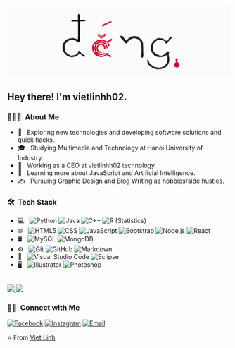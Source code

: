 
<img src="https://raw.githubusercontent.com/vietlinhh02/vietlinhh02/main/src/banner.png">

<h2>Hey there! I'm vietlinhh02.</h2>

<h3> 👨🏻‍💻 &nbsp;About Me </h3>

- 🤔 &nbsp; Exploring new technologies and developing software solutions and quick hacks.
- 🎓 &nbsp; Studying Multimedia and Technology at Hanoi University of Industry.
- 💼 &nbsp; Working as a CEO at vietlinhh02 technology.
- 🌱 &nbsp; Learning more about JavaScript and Artificial Intelligence.
- ✍️ &nbsp; Pursuing Graphic Design and Blog Writing as hobbies/side hustles.

<h3> 🛠 &nbsp;Tech Stack</h3>

- 💻 &nbsp;
  ![Python](https://img.shields.io/badge/-Python-333333?style=flat&logo=python)
  ![Java](https://img.shields.io/badge/-Java-333333?style=flat&logo=Java&logoColor=007396)
  ![C++](https://img.shields.io/badge/-C++-333333?style=flat&logo=C%2B%2B&logoColor=00599C)
  ![R (Statistics)](https://img.shields.io/badge/-R-333333?style=flat&logo=R&logoColor=276DC3)
- 🌐 &nbsp;
  ![HTML5](https://img.shields.io/badge/-HTML5-333333?style=flat&logo=HTML5)
  ![CSS](https://img.shields.io/badge/-CSS-333333?style=flat&logo=CSS3&logoColor=1572B6)
  ![JavaScript](https://img.shields.io/badge/-JavaScript-333333?style=flat&logo=javascript)
  ![Bootstrap](https://img.shields.io/badge/-Bootstrap-333333?style=flat&logo=bootstrap&logoColor=563D7C)
  ![Node.js](https://img.shields.io/badge/-Node.js-333333?style=flat&logo=node.js)
  ![React](https://img.shields.io/badge/-React-333333?style=flat&logo=react)
- 🛢 &nbsp;
  ![MySQL](https://img.shields.io/badge/-MySQL-333333?style=flat&logo=mysql)
  ![MongoDB](https://img.shields.io/badge/-MongoDB-333333?style=flat&logo=mongodb)
- ⚙️ &nbsp;
  ![Git](https://img.shields.io/badge/-Git-333333?style=flat&logo=git)
  ![GitHub](https://img.shields.io/badge/-GitHub-333333?style=flat&logo=github)
  ![Markdown](https://img.shields.io/badge/-Markdown-333333?style=flat&logo=markdown)
- 🔧 &nbsp;
  ![Visual Studio Code](https://img.shields.io/badge/-Visual%20Studio%20Code-333333?style=flat&logo=visual-studio-code&logoColor=007ACC)
  ![Eclipse](https://img.shields.io/badge/-Eclipse-333333?style=flat&logo=eclipse-ide&logoColor=2C2255)
- 🖥 &nbsp;
  ![Illustrator](https://img.shields.io/badge/-Illustrator-333333?style=flat&logo=adobe-illustrator)
  ![Photoshop](https://img.shields.io/badge/-Photoshop-333333?style=flat&logo=adobe-photoshop)

<br/>

<a href="https://github.com/vietlinhh02">
  <img height="180em" src="https://github-readme-stats.vercel.app/api?username=vietlinhh02&theme=buefy&show_icons=true" />
  <img height="180em" src="https://github-readme-stats.vercel.app/api/top-langs/?username=vietlinhh02&theme=buefy&layout=compact" />
</a>

<br/>

<h3> 🤝🏻 &nbsp;Connect with Me </h3>

<p>
<a href="https://www.linkedin.com/in/AVS1508/"><img alt="Facebook" src="https://img.shields.io/badge/Facebook-Nguyen%20Viet%20Linh-blue?style=flat-square&logo=facebook"></a>
<a href="https://www.instagram.com/vietlinhlinh_/"><img alt="Instagram" src="https://img.shields.io/badge/Instagram-vietlinhlinh__-blue?style=flat-square&logo=instagram"></a>
<a href="mailto:nvlinh0607@gmail.com"><img alt="Email" src="https://img.shields.io/badge/Email-nvlinh0607@gmail.com-blue?style=flat-square&logo=gmail"></a>
</p>

⭐️ From [Viet Linh](https://github.com/vietlinhh02)

